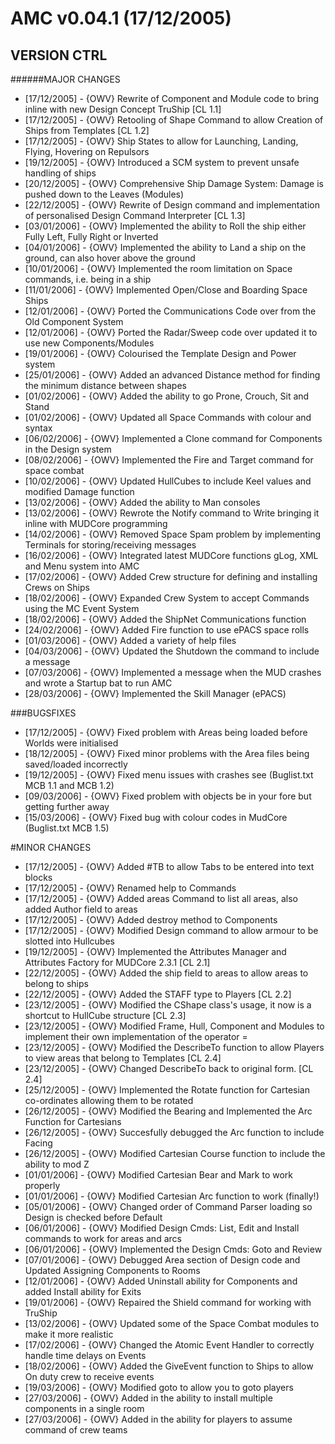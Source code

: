 #	AMC v0.04.1 (17/12/2005) 
## VERSION CTRL

######MAJOR CHANGES
* [17/12/2005] - {OWV} Rewrite of Component and Module code to bring inline with new Design Concept TruShip [CL 1.1]
* [17/12/2005] - {OWV} Retooling of Shape Command to allow Creation of Ships from Templates [CL 1.2]
* [17/12/2005] - {OWV} Ship States to allow for Launching, Landing, Flying, Hovering on Repulsors
* [19/12/2005] - {OWV} Introduced a SCM system to prevent unsafe handling of ships 
* [20/12/2005] - {OWV} Comprehensive Ship Damage System: Damage is pushed down to the Leaves (Modules)
* [22/12/2005] - {OWV} Rewrite of Design command and implementation of personalised Design Command Interpreter [CL 1.3]
* [03/01/2006] - {OWV} Implemented the ability to Roll the ship either Fully Left, Fully Right or Inverted
* [04/01/2006] - {OWV} Implemented the ability to Land a ship on the ground, can also hover above the ground
* [10/01/2006] - {OWV} Implemented the room limitation on Space commands, i.e. being in a ship
* [11/01/2006] - {OWV} Implemented Open/Close and Boarding Space Ships
* [12/01/2006] - {OWV} Ported the Communications Code over from the Old Component System
* [12/01/2006] - {OWV} Ported the Radar/Sweep code over updated it to use new Components/Modules
* [19/01/2006] - {OWV} Colourised the Template Design and Power system
* [25/01/2006] - {OWV} Added an advanced Distance method for finding the minimum distance between shapes
* [01/02/2006] - {OWV} Added the ability to go Prone, Crouch, Sit and Stand
* [01/02/2006] - {OWV} Updated all Space Commands with colour and syntax
* [06/02/2006] - {OWV} Implemented a Clone command for Components in the Design system
* [08/02/2006] - {OWV} Implemented the Fire and Target command for space combat
* [10/02/2006] - {OWV} Updated HullCubes to include Keel values and modified Damage function
* [13/02/2006] - {OWV} Added the ability to Man consoles
* [13/02/2006] - {OWV} Rewrote the Notify command to Write bringing it inline with MUDCore programming
* [14/02/2006] - {OWV} Removed Space Spam problem by implementing Terminals for storing/receiving messages
* [16/02/2006] - {OWV} Integrated latest MUDCore functions gLog, XML and Menu system into AMC
* [17/02/2006] - {OWV} Added Crew structure for defining and installing Crews on Ships
* [18/02/2006] - {OWV} Expanded Crew System to accept Commands using the MC Event System
* [18/02/2006] - {OWV} Added the ShipNet Communications function
* [24/02/2006] - {OWV} Added Fire function to use ePACS space rolls
* [01/03/2006] - {OWV} Added a variety of help files
* [04/03/2006] - {OWV} Updated the Shutdown the command to include a message
* [07/03/2006] - {OWV} Implemented a message when the MUD crashes and wrote a Startup bat to run AMC
* [28/03/2006] - {OWV} Implemented the Skill Manager (ePACS)

###BUGSFIXES
* [17/12/2005] - {OWV} Fixed problem with Areas being loaded before Worlds were initialised
* [18/12/2005] - {OWV} Fixed minor problems with the Area files being saved/loaded incorrectly
* [19/12/2005] - {OWV} Fixed menu issues with crashes see (Buglist.txt MCB 1.1 and MCB 1.2)
* [09/03/2006] - {OWV} Fixed problem with objects be in your fore but getting further away
* [15/03/2006] - {OWV} Fixed bug with colour codes in MudCore (Buglist.txt MCB 1.5)

#MINOR CHANGES
* [17/12/2005] - {OWV} Added #TB to allow Tabs to be entered into text blocks
* [17/12/2005] - {OWV} Renamed help to Commands
* [17/12/2005] - {OWV} Added areas Command to list all areas, also added Author field to areas
* [17/12/2005] - {OWV} Added destroy method to Components
* [17/12/2005] - {OWV} Modified Design command to allow armour to be slotted into Hullcubes
* [19/12/2005] - {OWV} Implemented the Attributes Manager and Attributes Factory for MUDCore 2.3.1 [CL 2.1]
* [22/12/2005] - {OWV} Added the ship field to areas to allow areas to belong to ships
* [22/12/2005] - {OWV} Added the STAFF type to Players [CL 2.2]
* [23/12/2005] - {OWV} Modified the CShape class's usage, it now is a shortcut to HullCube structure [CL 2.3]
* [23/12/2005] - {OWV} Modified Frame, Hull, Component and Modules to implement their own implementation of the operator =
* [23/12/2005] - {OWV} Modified the DescribeTo function to allow Players to view areas that belong to Templates [CL 2.4]
* [23/12/2005] - {OWV} Changed DescribeTo back to original form. [CL 2.4]
* [25/12/2005] - {OWV} Implemented the Rotate function for Cartesian co-ordinates allowing them to be rotated
* [26/12/2005] - {OWV} Modified the Bearing and Implemented the Arc Function for Cartesians
* [26/12/2005] - {OWV} Succesfully debugged the Arc function to include Facing
* [26/12/2005] - {OWV} Modified Cartesian Course function to include the ability to mod Z
* [01/01/2006] - {OWV} Modified Cartesian Bear and Mark to work properly
* [01/01/2006] - {OWV} Modified Cartesian Arc function to work (finally!)
* [05/01/2006] - {OWV} Changed order of Command Parser loading so Design is checked before Default
* [06/01/2006] - {OWV} Modified Design Cmds: List, Edit and Install commands to work for areas and arcs
* [06/01/2006] - {OWV} Implemented the Design Cmds: Goto and Review
* [07/01/2006] - {OWV} Debugged Area section of Design code and Updated Assigning Components to Rooms
* [12/01/2006] - {OWV} Added Uninstall ability for Components and added Install ability for Exits
* [19/01/2006] - {OWV} Repaired the Shield command for working with TruShip
* [13/02/2006] - {OWV} Updated some of the Space Combat modules to make it more realistic
* [17/02/2006] - {OWV} Changed the Atomic Event Handler to correctly handle time delays on Events
* [18/02/2006] - {OWV} Added the GiveEvent function to Ships to allow On duty crew to receive events
* [19/03/2006] - {OWV} Modified goto to allow you to goto players
* [27/03/2006] - {OWV} Added in the ability to install multiple components in a single room
* [27/03/2006] - {OWV} Added in the ability for players to assume command of crew teams


